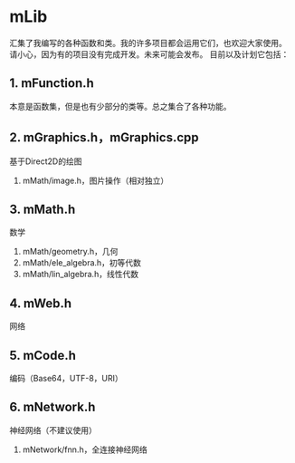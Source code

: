# mLib
汇集了我编写的各种函数和类。我的许多项目都会运用它们，也欢迎大家使用。
请小心，因为有的项目没有完成开发。未来可能会发布。
目前以及计划它包括：
## 1. mFunction.h
本意是函数集，但是也有少部分的类等。总之集合了各种功能。
## 2. mGraphics.h，mGraphics.cpp
基于Direct2D的绘图
1. mMath/image.h，图片操作（相对独立）
## 3. mMath.h
数学
1. mMath/geometry.h，几何
2. mMath/ele_algebra.h，初等代数
3. mMath/lin_algebra.h，线性代数
## 4. mWeb.h
网络
## 5. mCode.h
编码（Base64，UTF-8，URI）
## 6. mNetwork.h
神经网络（不建议使用）
1. mNetwork/fnn.h，全连接神经网络
